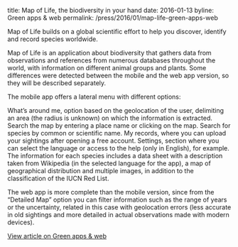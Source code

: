 title: Map of Life, the biodiversity in your hand
date: 2016-01-13
byline: Green apps & web
permalink: /press/2016/01/map-life-green-apps-web


Map of Life builds on a global scientific effort to help you discover, identify and record species worldwide.

Map of Life is an application about biodiversity that gathers data from observations and references from numerous databases throughout the world, with information on different animal groups and plants. Some differences were detected between the mobile and the web app version, so they will be described separately.

The mobile app offers a lateral menu with different options:

What’s around me, option based on the geolocation of the user, delimiting an area (the radius is unknown) on which the information is extracted.
Search the map by entering a place name or clicking on the map.
Search for species by common or scientific name.
My records, where you can upload your sightings after opening a free account.
Settings, section where you can select the language or access to the help (only in English), for example.
The information for each species includes a data sheet with a description taken from Wikipedia (in the selected language for the app), a map of geographical distribution and multiple images, in addition to the classification of the IUCN Red List.

The web app is more complete than the mobile version, since from the “Detailed Map” option you can filter information such as the range of years or the uncertainty, related in this case with geolocation errors (less accurate in old sightings and more detailed in actual observations made with modern devices).

[View article on Green apps & web](http://www.greenappsandweb.com/en/android-en/map-of-life-the-biodiversity-in-your-hand/)
